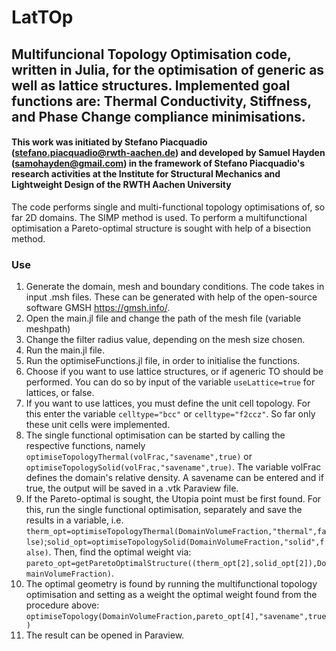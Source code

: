 # LatTOp
## Multifuncional Topology Optimisation code, written in Julia, for the optimisation of generic as well as lattice structures.  Implemented goal functions are: Thermal Conductivity, Stiffness, and Phase Change compliance minimisations.
#### This work was initiated by Stefano Piacquadio (stefano.piacquadio@rwth-aachen.de) and developed by Samuel Hayden (samohayden@gmail.com) in the framework of Stefano Piacquadio's research activities at the Institute for Structural Mechanics and Lightweight Design of the RWTH Aachen University

The code performs single and multi-functional topology optimisations of, so far 2D domains. The SIMP method is used. To perform a multifunctional optimisation a Pareto-optimal structure is sought with help of a bisection method.

### Use
1. Generate the domain, mesh and boundary conditions. The code takes in input .msh files. These can be generated with help of the open-source software GMSH https://gmsh.info/.
2. Open the main.jl file and change the path of the mesh file (variable meshpath)
3. Change the filter radius value, depending on the mesh size chosen.
4. Run the main.jl file.
5. Run the optimiseFunctions.jl file, in order to initialise the functions.
6. Choose if you want to use lattice structures, or if ageneric TO should be performed. You can do so by input of the variable `useLattice=true` for lattices, or false.
7. If you want to use lattices, you must define the unit cell topology. For this enter the variable `celltype="bcc"` or `celltype="f2ccz"`. So far only these unit cells were implemented.
8. The single functional optimisation can be started by calling the respective functions, namely `optimiseTopologyThermal(volFrac,"savename",true)` or `optimiseTopologySolid(volFrac,"savename",true)`. The variable volFrac defines the domain's relative density. A savename can be entered and if true, the output will be saved in a .vtk Paraview file.
9. If the Pareto-optimal is sought, the Utopia point must be first found. For this, run the single functional optimisation, separately and save the results in a variable, i.e. `therm_opt=optimiseTopologyThermal(DomainVolumeFraction,"thermal",false)`;`solid_opt=optimiseTopologySolid(DomainVolumeFraction,"solid",false)`. Then, find the optimal weight via: `pareto_opt=getParetoOptimalStructure((therm_opt[2],solid_opt[2]),DomainVolumeFraction)`.
10. The optimal geometry is found by running the multifunctional topology optimisation and setting as a weight the optimal weight found from the procedure above: `optimiseTopology(DomainVolumeFraction,pareto_opt[4],"savename",true)`
11. The result can be opened in Paraview.

